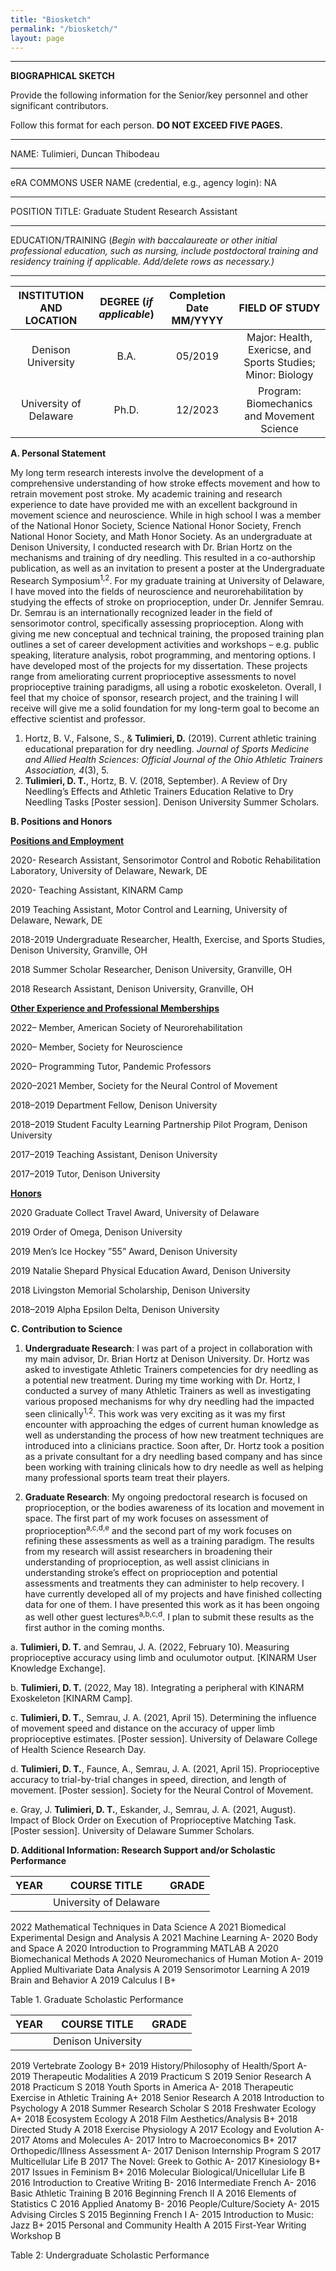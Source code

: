 ```yaml
---
title: "Biosketch"
permalink: "/biosketch/"
layout: page
---
```


---
**BIOGRAPHICAL SKETCH**

Provide the following information for the Senior/key personnel and other significant contributors. 

Follow this format for each person. **DO NOT EXCEED FIVE PAGES.**

---

NAME: Tulimieri, Duncan Thibodeau

---

eRA COMMONS USER NAME (credential, e.g., agency login): NA

---

POSITION TITLE: Graduate Student Research Assistant 

---

EDUCATION/TRAINING (*Begin with baccalaureate or other initial professional education, such as nursing, include postdoctoral training and residency training if applicable. Add/delete rows as necessary.)*

---

| INSTITUTION AND LOCATION | DEGREE (*if applicable*) | Completion Date MM/YYYY | FIELD OF STUDY |
| :----------------------: | :----------------------: | :---------------------: | :------------: |
| Denison University       | B.A.                     | 05/2019                 | Major: Health, Exericse, and Sports Studies; Minor: Biology |
| University of Delaware   | Ph.D.                    | 12/2023                 | Program: Biomechanics and Movement Science |

**A. Personal Statement** 

My long term research interests involve the development of a comprehensive understanding of how stroke effects movement and how to retrain movement post stroke. My academic training and research experience to date have provided me with an excellent background in movement science and neuroscience. While in high school I was a member of the National Honor Society, Science National Honor Society, French National Honor Society, and Math Honor Society. As an undergraduate at Denison University, I conducted research with Dr. Brian Hortz on the mechanisms and training of dry needling. This resulted in a co-authorship publication, as well as an invitation to present a poster at the Undergraduate Research Symposium<sup>1,2</sup>. For my graduate training at University of Delaware, I have moved into the fields of neuroscience and neurorehabilitation by studying the effects of stroke on proprioception, under Dr. Jennifer Semrau. Dr. Semrau is an internationally recognized leader in the field of sensorimotor control, specifically assessing proprioception. Along with giving me new conceptual and technical training, the proposed training plan outlines a set of career development activities and workshops – e.g. public speaking, literature analysis, robot programming, and mentoring options. I have developed most of the projects for my dissertation. These projects range from ameliorating current proprioceptive assessments to novel proprioceptive training paradigms, all using a robotic exoskeleton. Overall, I feel that my choice of sponsor, research project, and the training I will receive will give me a solid foundation for my long-term goal to become an effective scientist and professor.

  1. Hortz, B. V., Falsone, S., & **Tulimieri, D.** (2019). Current athletic training educational preparation for dry needling. *Journal of Sports Medicine and Allied Health Sciences: Official Journal of the Ohio Athletic Trainers Association, 4*(3), 5.
  2. **Tulimieri, D. T.**, Hortz, B. V. (2018, September). A Review of Dry Needling’s Effects and Athletic Trainers Education Relative to Dry Needling Tasks [Poster session]. Denison University Summer Scholars.

**B. Positions and Honors** 

<ins>**Positions and Employment**<ins>

2020-        Research Assistant, Sensorimotor Control and Robotic Rehabilitation Laboratory, University of Delaware, Newark, DE

2020-        Teaching Assistant, KINARM Camp
  
2019         Teaching Assistant, Motor Control and Learning, University of Delaware, Newark, DE
  
2018-2019    Undergraduate Researcher, Health, Exercise, and Sports Studies, Denison University, Granville, OH
  
2018         Summer Scholar Researcher, Denison University, Granville, OH
  
2018         Research Assistant, Denison University, Granville, OH
  
<ins>**Other Experience and Professional Memberships**<ins>
  
2022–     Member, American Society of Neurorehabilitation
  
2020–     Member, Society for Neuroscience
  
2020–     Programming Tutor, Pandemic Professors
  
2020–2021 Member, Society for the Neural Control of Movement
  
2018–2019 Department Fellow, Denison University
  
2018–2019 Student Faculty Learning Partnership Pilot Program, Denison University
  
2017–2019 Teaching Assistant, Denison University
  
2017–2019 Tutor, Denison University
  
<ins>**Honors**<ins>
  
2020      Graduate Collect Travel Award, University of Delaware
  
2019      Order of Omega, Denison University
  
2019      Men’s Ice Hockey ”55” Award, Denison University
  
2019      Natalie Shepard Physical Education Award, Denison University
  
2018      Livingston Memorial Scholarship, Denison University
  
2018–2019 Alpha Epsilon Delta, Denison University
  
**C. Contribution to Science**

1. **Undergraduate Research**: I was part of a project in collaboration with my main advisor, Dr. Brian Hortz at Denison University. Dr. Hortz was asked to investigate Athletic Trainers competencies for dry needling as a potential new treatment. During my time working with Dr. Hortz, I conducted a survey of many Athletic Trainers as well as investigating various proposed mechanisms for why dry needling had the impacted seen clinically<sup>1,2</sup>. This work was very exciting as it was my first encounter with approaching the edges of current human knowledge as well as understanding the process of how new treatment techniques are introduced into a clinicians practice. Soon after, Dr. Hortz took a position as a private consultant for a dry needling based company and has since been working with training clinicals how to dry needle as well as helping many professional sports team treat their players.
  
2. **Graduate Research**: My ongoing predoctoral research is focused on proprioception, or the bodies awareness of its location and movement in space. The first part of my work focuses on assessment of proprioception<sup>a,c,d,e</sup> and the second part of my work focuses on refining these assessments as well as a training paradigm. The results from my research will assist researchers in broadening their understanding of proprioception, as well assist clinicians in understanding stroke’s effect on proprioception and potential assessments and treatments they can administer to help recovery. I have currently developed all of my projects and have finished collecting data for one of them. I have presented this work as it has been ongoing as well other guest lectures<sup>a,b,c,d</sup>. I plan to submit these results as the first author in the coming months.
  
a. **Tulimieri, D. T.** and Semrau, J. A. (2022, February 10). Measuring proprioceptive accuracy using limb and oculumotor output. [KINARM User Knowledge Exchange].
  
b. **Tulimieri, D. T.** (2022, May 18). Integrating a peripheral with KINARM Exoskeleton [KINARM Camp].
  
c. **Tulimieri, D. T.**, Semrau, J. A. (2021, April 15). Determining the influence of movement speed and distance on the accuracy of upper limb proprioceptive estimates. [Poster session]. University of Delaware College of Health Science Research Day.
  
d. **Tulimieri, D. T.**, Faunce, A., Semrau, J. A. (2021, April 15). Proprioceptive accuracy to trial-by-trial changes in speed, direction, and length of movement. [Poster session]. Society for the Neural Control of Movement.
  
e. Gray, J. **Tulimieri, D. T.**, Eskander, J., Semrau, J. A. (2021, August). Impact of Block Order on Execution of Proprioceptive Matching Task. [Poster session]. University of Delaware Summer Scholars.
  
**D. Additional Information: Research Support and/or Scholastic Performance** 
  
| YEAR | COURSE TITLE | GRADE | 
| :--: | :----------: | :---: |
| | University of Delaware |   |
2022 Mathematical Techniques in Data Science A
2021 Biomedical Experimental Design and Analysis A
2021 Machine Learning A-
2020 Body and Space A
2020 Introduction to Programming MATLAB A
2020 Biomechanical Methods A
2020 Neuromechanics of Human Motion A-
2019 Applied Multivariate Data Analysis A
2019 Sensorimotor Learning A
2019 Brain and Behavior A
2019 Calculus I B+

Table 1. Graduate Scholastic Performance
  
| YEAR | COURSE TITLE | GRADE | 
| :--: | :----------: | :---: |
| | Denison University |   |
2019 Vertebrate Zoology B+
2019 History/Philosophy of Health/Sport A-
2019 Therapeutic Modalities A
2019 Practicum S
2019 Senior Research A
2018 Practicum S
2018 Youth Sports in America A-
2018 Therapeutic Exercise in Athletic Training A+
2018 Senior Research A
2018 Introduction to Psychology A
2018 Summer Research Scholar S
2018 Freshwater Ecology A+
2018 Ecosystem Ecology A
2018 Film Aesthetics/Analysis B+
2018 Directed Study A
2018 Exercise Physiology A
2017 Ecology and Evolution A-
2017 Atoms and Molecules A-
2017 Intro to Macroeconomics B+
2017 Orthopedic/Illness Assessment A-
2017 Denison Internship Program S
2017 Multicellular Life B
2017 The Novel: Greek to Gothic A-
2017 Kinesiology B+
2017 Issues in Feminism B+
2016 Molecular Biological/Unicellular Life B
2016 Introduction to Creative Writing B-
2016 Intermediate French A-
2016 Basic Athletic Training B
2016 Beginning French II A
2016 Elements of Statistics C
2016 Applied Anatomy B-
2016 People/Culture/Society A-
2015 Advising Circles S
2015 Beginning French I A-
2015 Introduction to Music: Jazz B+
2015 Personal and Community Health A
2015 First-Year Writing Workshop B
  
Table 2: Undergraduate Scholastic Performance


